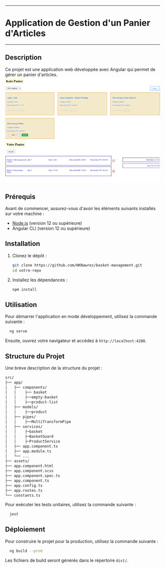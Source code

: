 
---

# Application de Gestion d'un Panier d'Articles


---

## Description

Ce projet est une application web développée avec Angular qui permet de gérer un panier d'articles.
![produits.png](src/assets/produits.png)![panier.png](src/assets/panier.png)
## Prérequis

Avant de commencer, assurez-vous d'avoir les éléments suivants installés sur votre machine :

- [Node.js](https://nodejs.org/) (version 12 ou supérieure)
- Angular CLI (version 12 ou supérieure)

## Installation

1. Clonez le dépôt :

   ```bash
   git clone https://github.com/HKNawrez/basket-management.git
   cd votre-repo
   ```

2. Installez les dépendances :

   ```bash
   npm install
   ```

## Utilisation

Pour démarrer l'application en mode développement, utilisez la commande suivante :

```bash
  ng serve
```

Ensuite, ouvrez votre navigateur et accédez à `http://localhost:4200`.

## Structure du Projet

Une brève description de la structure du projet :
```
src/
├── app/
│   ├── components/
│   │    ├── basket
│   │    ├──empty-basket
│   │    ├──product-list
│   ├── models/
│   │    ├──product
│   ├── pipes/
│   │    ├──MultiTransformPipe
│   ├── services/
│   │    ├─basket
│   │    ├─BasketGuard
│   │    ├─ProductService
│   ├── app.component.ts
│   ├── app.module.ts
│   └── ...
├── assets/
├── app.component.html
├── app.component.scss
├── app.component.spec.ts
├── app.component.ts
├── app.config.ts
├── app.routes.ts
└── constants.ts
```
Pour exécuter les tests unitaires, utilisez la commande suivante :

```bash
  jest
```

## Déploiement

Pour construire le projet pour la production, utilisez la commande suivante :

```bash
  ng build --prod
```

Les fichiers de build seront générés dans le répertoire `dist/`.
